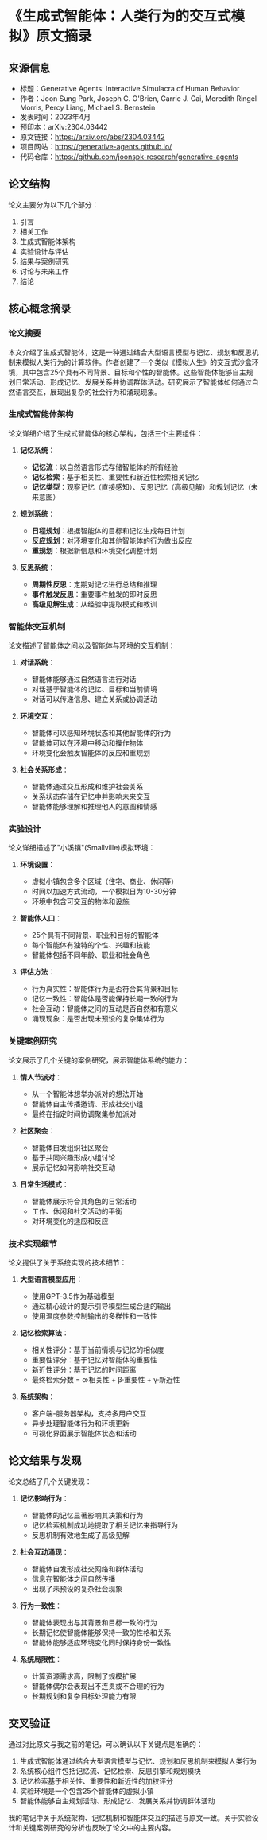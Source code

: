 # 《生成式智能体：人类行为的交互式模拟》原文摘录

## 来源信息
- 标题：Generative Agents: Interactive Simulacra of Human Behavior
- 作者：Joon Sung Park, Joseph C. O'Brien, Carrie J. Cai, Meredith Ringel Morris, Percy Liang, Michael S. Bernstein
- 发表时间：2023年4月
- 预印本：arXiv:2304.03442
- 原文链接：https://arxiv.org/abs/2304.03442
- 项目网站：https://generative-agents.github.io/
- 代码仓库：https://github.com/joonspk-research/generative-agents

## 论文结构
论文主要分为以下几个部分：
1. 引言
2. 相关工作
3. 生成式智能体架构
4. 实验设计与评估
5. 结果与案例研究
6. 讨论与未来工作
7. 结论

## 核心概念摘录

### 论文摘要
本文介绍了生成式智能体，这是一种通过结合大型语言模型与记忆、规划和反思机制来模拟人类行为的计算软件。作者创建了一个类似《模拟人生》的交互式沙盒环境，其中包含25个具有不同背景、目标和个性的智能体。这些智能体能够自主规划日常活动、形成记忆、发展关系并协调群体活动。研究展示了智能体如何通过自然语言交互，展现出复杂的社会行为和涌现现象。

### 生成式智能体架构
论文详细介绍了生成式智能体的核心架构，包括三个主要组件：

1. **记忆系统**：
   - **记忆流**：以自然语言形式存储智能体的所有经验
   - **记忆检索**：基于相关性、重要性和新近性检索相关记忆
   - **记忆类型**：观察记忆（直接感知）、反思记忆（高级见解）和规划记忆（未来意图）

2. **规划系统**：
   - **日程规划**：根据智能体的目标和记忆生成每日计划
   - **反应规划**：对环境变化和其他智能体的行为做出反应
   - **重规划**：根据新信息和环境变化调整计划

3. **反思系统**：
   - **周期性反思**：定期对记忆进行总结和推理
   - **事件触发反思**：重要事件触发的即时反思
   - **高级见解生成**：从经验中提取模式和教训

### 智能体交互机制
论文描述了智能体之间以及智能体与环境的交互机制：

1. **对话系统**：
   - 智能体能够通过自然语言进行对话
   - 对话基于智能体的记忆、目标和当前情境
   - 对话可以传递信息、建立关系或协调活动

2. **环境交互**：
   - 智能体可以感知环境状态和其他智能体的行为
   - 智能体可以在环境中移动和操作物体
   - 环境变化会触发智能体的反应和重规划

3. **社会关系形成**：
   - 智能体通过交互形成和维护社会关系
   - 关系状态存储在记忆中并影响未来交互
   - 智能体能够理解和推理他人的意图和情感

### 实验设计
论文详细描述了"小溪镇"(Smallville)模拟环境：

1. **环境设置**：
   - 虚拟小镇包含多个区域（住宅、商业、休闲等）
   - 时间以加速方式流动，一个模拟日为10-30分钟
   - 环境中包含可交互的物体和设施

2. **智能体人口**：
   - 25个具有不同背景、职业和目标的智能体
   - 每个智能体有独特的个性、兴趣和技能
   - 智能体包括不同年龄、职业和社会角色

3. **评估方法**：
   - 行为真实性：智能体行为是否符合其背景和目标
   - 记忆一致性：智能体是否能保持长期一致的行为
   - 社会互动：智能体之间的互动是否自然和有意义
   - 涌现现象：是否出现未预设的复杂集体行为

### 关键案例研究
论文展示了几个关键的案例研究，展示智能体系统的能力：

1. **情人节派对**：
   - 从一个智能体想举办派对的想法开始
   - 智能体自主传播邀请、形成社交小组
   - 最终在指定时间协调聚集参加派对

2. **社区聚会**：
   - 智能体自发组织社区聚会
   - 基于共同兴趣形成小组讨论
   - 展示记忆如何影响社交互动

3. **日常生活模式**：
   - 智能体展示符合其角色的日常活动
   - 工作、休闲和社交活动的平衡
   - 对环境变化的适应和反应

### 技术实现细节
论文提供了关于系统实现的技术细节：

1. **大型语言模型应用**：
   - 使用GPT-3.5作为基础模型
   - 通过精心设计的提示引导模型生成合适的输出
   - 使用温度参数控制输出的多样性和一致性

2. **记忆检索算法**：
   - 相关性评分：基于当前情境与记忆的相似度
   - 重要性评分：基于记忆对智能体的重要性
   - 新近性评分：基于记忆的时间距离
   - 最终检索分数 = α·相关性 + β·重要性 + γ·新近性

3. **系统架构**：
   - 客户端-服务器架构，支持多用户交互
   - 异步处理智能体行为和环境更新
   - 可视化界面展示智能体状态和活动

## 论文结果与发现
论文总结了几个关键发现：

1. **记忆影响行为**：
   - 智能体的记忆显著影响其决策和行为
   - 记忆检索机制成功地提取了相关记忆来指导行为
   - 反思机制有效地生成了高级见解

2. **社会互动涌现**：
   - 智能体自发形成社交网络和群体活动
   - 信息在智能体之间自然传播
   - 出现了未预设的复杂社会现象

3. **行为一致性**：
   - 智能体表现出与其背景和目标一致的行为
   - 长期记忆使智能体能够保持一致的性格和关系
   - 智能体能够适应环境变化同时保持身份一致性

4. **系统局限性**：
   - 计算资源需求高，限制了规模扩展
   - 智能体偶尔会表现出不连贯或不合理的行为
   - 长期规划和复杂目标处理能力有限

## 交叉验证
通过对比原文与我之前的笔记，可以确认以下关键点是准确的：

1. 生成式智能体通过结合大型语言模型与记忆、规划和反思机制来模拟人类行为
2. 系统核心组件包括记忆流、记忆检索、反思引擎和规划模块
3. 记忆检索基于相关性、重要性和新近性的加权评分
4. 实验环境是一个包含25个智能体的虚拟小镇
5. 智能体能够自主规划活动、形成记忆、发展关系并协调群体活动

我的笔记中关于系统架构、记忆机制和智能体交互的描述与原文一致。关于实验设计和关键案例研究的分析也反映了论文中的主要内容。 